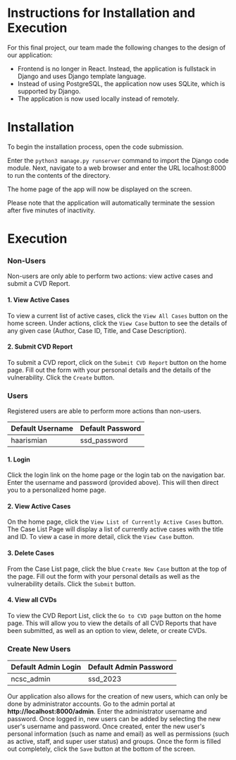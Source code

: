 # Instructions for Installation and Execution

For this final project, our team made the following changes to the design of our application:

* Frontend is no longer in React. Instead, the application is fullstack in Django and uses Django template language.
* Instead of using PostgreSQL, the application now uses SQLite, which is supported by Django.
* The application is now used locally instead of remotely.

# Installation
To begin the installation process, open the code submission.

Enter the `python3 manage.py runserver` command to import the Django code module. Next, navigate to a web browser and enter the URL localhost:8000 to run the contents of the directory.

The home page of the app will now be displayed on the screen.

Please note that the application will automatically terminate the session after five minutes of inactivity.

# Execution

### Non-Users
Non-users are only able to perform two actions: view active cases and submit a CVD Report.
#### 1. View Active Cases
To view a current list of active cases, click the `View All Cases` button on the home screen. Under actions, click the `View Case` button to see the details of any given case (Author, Case ID, Title, and Case Description).
#### 2. Submit CVD Report
To submit a CVD report, click on the `Submit CVD Report` button on the home page. Fill out the form with your personal details and the details of the vulnerability. Click the `Create` button.

### Users
Registered users are able to perform more actions than non-users.

Default Username  | Default Password
------------- | -------------
haarismian  | ssd_password

#### 1. Login
Click the login link on the home page or the login tab on the navigation bar. Enter the username and password (provided above). This will then direct you to a personalized home page.
#### 2. View Active Cases
On the home page, click the `View List of Currently Active Cases` button. The Case List Page will display a list of currently active cases with the title and ID. To view a case in more detail, click the `View Case` button.
#### 3. Delete Cases
From the Case List page, click the blue `Create New Case` button at the top of the page. Fill out the form with your personal details as well as the vulnerability details. Click the `Submit` button.
#### 4. View all CVDs
To view the CVD Report List, click the `Go to CVD page` button on the home page. This will allow you to view the details of all CVD Reports that have been submitted, as well as an option to view, delete, or create CVDs.

### Create New Users

Default Admin Login | Default Admin Password
------------- | -------------
ncsc_admin  | ssd_2023


Our application also allows for the creation of new users, which can only be done by administrator accounts. Go to the admin portal at **http://localhost:8000/admin**. Enter the administrator username and password. Once logged in, new users can be added by selecting the new user's username and password. Once created, enter the new user's personal information (such as name and email) as well as permissions (such as active, staff, and super user status) and groups. Once the form is filled out completely, click the `Save` button at the bottom of the screen.
